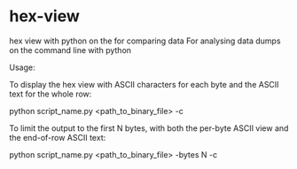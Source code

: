 # hex-view
 hex view with python on the for comparing data
For analysing data dumps on the command line with python 

Usage:

To display the hex view with ASCII characters for each byte and the ASCII text for the whole row:

python script_name.py <path_to_binary_file> -c

To limit the output to the first N bytes, with both the per-byte ASCII view and the end-of-row ASCII text:

python script_name.py <path_to_binary_file> -bytes N -c
